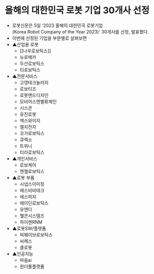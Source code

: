 # 올해의 대한민국 로봇 기업 30개사 선정
- 로봇신문은 5일 '2023 올해의 대한민국 로봇기업(Korea Robot Company of the Year 2023)' 30개사를 선정, 발표했다.
- 이번에 선정된 기업을 부문별로 살펴보면 
- ▲산업용 로봇
	- [[나우로보틱스]]
	- 뉴로메카
	- 두산로보틱스
	- 티로보틱스
- ▲전문서비스
	- 고영테크놀러지
	- 로보티즈
	- 로봇앤드디자인
	- 모비어스앤밸류체인
	- 시스콘
	- 유진로봇
	- 엑스와이지
	- 엘지전자
	- 코가로보틱스
	- 큐렉소
	- 트위니
	- 티라로보틱스 
- ▲개인서비스
	- 로보케어
	- 엔젤로보틱스
- ▲로봇 부품
	- 시냅스이미징
	- 에스비비테크
	- 에스피지
	- 에이딘로보틱스
	- 유엔디
	- 웰콘시스템즈
	- 하이젠RNM 
- ▲로봇SW/플랫폼
	- 빅웨이브로보틱스
	- 씨메스
	- 클로봇 
- ▲인공지능
	- 마음ai
	- 원더풀플랫폼